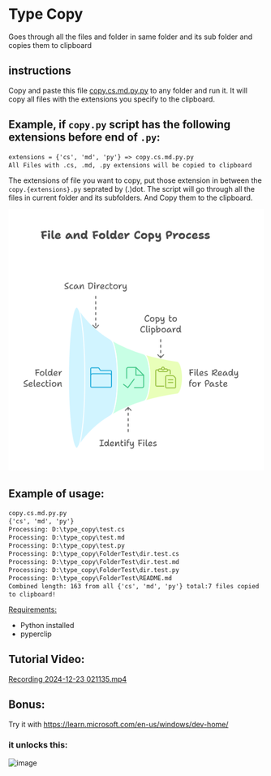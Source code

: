 # Type Copy

Goes through all the files and folder in same folder and its sub folder and copies them to clipboard

## instructions
Copy and paste this file [copy.cs.md.py.py](copy.cs.md.py.py) to any folder and run it. It will copy all files with the extensions you specify to the clipboard.

## Example, if `copy.py` script has the following extensions before end of `.py`:
```
extensions = {'cs', 'md', 'py'} => copy.cs.md.py.py
All Files with .cs, .md, .py extensions will be copied to clipboard
```

The extensions of file you want to copy, put those extension in between the `copy.{extensions}.py` seprated by (.)dot. The script will go through all the files in current folder and its subfolders. And Copy them to the clipboard.


![Type Copy visual.png](docs/Type%20Copy%20visual.png)

## Example of usage:

```
copy.cs.md.py.py
{'cs', 'md', 'py'}
Processing: D:\type_copy\test.cs
Processing: D:\type_copy\test.md
Processing: D:\type_copy\test.py
Processing: D:\type_copy\FolderTest\dir.test.cs
Processing: D:\type_copy\FolderTest\dir.test.md
Processing: D:\type_copy\FolderTest\dir.test.py
Processing: D:\type_copy\FolderTest\README.md
Combined length: 163 from all {'cs', 'md', 'py'} total:7 files copied to clipboard!
```

[Requirements:](requirements.txt)
- Python installed
- pyperclip

## Tutorial Video:

[Recording 2024-12-23 021135.mp4](docs/Recording%202024-12-23%20021135.mp4)

## Bonus: 
Try it with https://learn.microsoft.com/en-us/windows/dev-home/ 

### it unlocks this:
![image](https://github.com/user-attachments/assets/d060ff72-2520-437d-b723-e4989dbe93c6)

